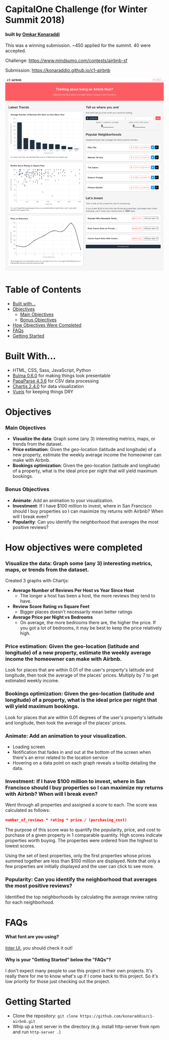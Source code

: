 # CapitalOne Challenge (for Winter Summit 2018)
#### built by [Omkar Konaraddi](https://konaraddi.com/)

This was a winning submission. ~450 applied for the summit. 40 were accepted.

Challenge: https://www.mindsumo.com/contests/airbnb-sf

Submission: https://konaraddio.github.io/c1-airbnb

![Screenshot of c1-airbnb](screenshot.png)

# Table of Contents
* [Built with...](#built-with)
* [Objectives](#objectives)
    * [Main Objectives](#main-objectives)
    * [Bonus Objectives](#bonus-objectives)
* [How Objectives Were Completed](#how-objectives-were-completed)
* [FAQs](#faqs)
* [Getting Started](#getting-started)

# Built With...
* HTML, CSS, Sass, JavaScript, Python
* [Bulma 0.6.0](https://bulma.io/) for making things look presentable
* [PapaParse 4.3.6](http://papaparse.com/) for CSV data processing
* [Chartjs 2.4.0](http://www.chartjs.org/) for data visualization
* [Vuejs](https://vuejs.org/) for keeping things DRY

# Objectives 

### Main Objectives
- **Visualize the data**: Graph some (any 3) interesting metrics, maps, or trends from the dataset.
- **Price estimation**: Given the geo-location (latitude and longitude) of a new property, estimate the weekly average income the homeowner can make with Airbnb.
- **Bookings optimization**: Given the geo-location (latitude and longitude) of a property, what is the ideal price per night that will yield maximum bookings.

### Bonus Objectives
- **Animate**: Add an animation to your visualization.
- **Investment**: If I have $100 million to invest, where in San Francisco should I buy properties so I can maximize my returns with Airbnb? When will I break even?
- **Popularity**: Can you identify the neighborhood that averages the most positive reviews?

# How objectives were completed

### **Visualize the data**: Graph some (any 3) interesting metrics, maps, or trends from the dataset.
Created 3 graphs with Chartjs:
* **Average Number of Reviews Per Host vs Year Since Host**
    * The longer a host has been a host, the more reviews they tend to have.
* **Review Score Rating vs Square Feet**
    * Bigger places doesn't necessarily mean better ratings
* **Average Price per Night vs Bedrooms**
    * On average, the more bedrooms there are, the higher the price. If you got a lot of bedrooms, it may be best to keep the price relatively high.

### **Price estimation**: Given the geo-location (latitude and longitude) of a new property, estimate the weekly average income the homeowner can make with Airbnb.
Look for places that are within 0.01 of the user's property's latitude and longitude, then took the average of the places' prices. Multiply by 7 to get estimated weekly income.

### **Bookings optimization**: Given the geo-location (latitude and longitude) of a property, what is the ideal price per night that will yield maximum bookings.
Look for places that are within 0.01 degrees of the user's property's latitude and longitude, then took the average of the places' prices.

### **Animate**: Add an animation to your visualization.
* Loading screen
* Notification that fades in and out at the bottom of the screen when there's an error related to the location service
* Hovering on a data point on each graph reveals a tooltip detailing the data.

### **Investment**: If I have $100 million to invest, where in San Francisco should I buy properties so I can maximize my returns with Airbnb? When will I break even?
Went through all properties and assigned a score to each. The score was calculated as follows: 
``` json
number_of_reviews * rating * price / (purchasing_cost)
```
The purpose of this score was to quantify the popularity, price, and cost to purchase of a given property in 1 comparable quantity. High scores indicate properties worth buying. The properites were ordered from the highest to lowest scores. 

Using the set of best properties, only the first properties whose prices summed together are less than $100 million are displayed. Note that only a few properties are initially displayed and the user can click to see more.

### **Popularity**: Can you identify the neighborhood that averages the most positive reviews?
Identified the top neighborhoods by calculating the average review rating for each neighborhood.

# FAQs

#### What font are you using?

[Inter UI](https://rsms.me/inter/), you should check it out!

#### Why is your "Getting Started" below the "FAQs"?

I don't expect many people to use this project in their own projects. It's really there for me to know what's up if I come back to this project. So it's low priority for those just checking out the project.

# Getting Started

* Clone the repository: `git clone https://github.com/konaraddio/c1-airbnb.git`
* Whip up a test server in the directory (e.g. install http-server from npm and run `http-server .`)